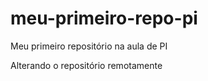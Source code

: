 # meu-primeiro-repo-pi
Meu primeiro repositório na aula de PI

Alterando o repositório remotamente


